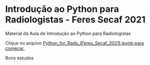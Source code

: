 # Introdução ao Python para Radiologistas - Feres Secaf 2021

Material da Aula de Introdução ao Python para Radiologistas

Clique no arquivo <a href="https://raw.githubusercontent.com/paulokuriki/feres_python_2021/main/Python_for_Rads_(Feres_Secaf_2021).ipynb">Python_for_Rads_(Feres_Secaf_2021).ipynb para começar.</a>

Bons estudos
